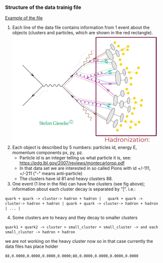 ### Structure of the data trainig file
[Example of the file](/data/Herwig/raw/ClusterTo2Pi0_new.dat) 
1. Each line of the data file contains information from 1 event about the objects (clusters and particles, which are shown in the red rectangle).
![alt text](/data/Herwig/event.png)
3. Each object is described by 5 numbers: particles id, energy E, momentum components px, py, pz. 
   - Particle id is an integer telling us what particle it is, see: https://pdg.lbl.gov/2007/reviews/montecarlorpp.pdf 
   - In that data set we are interested in so called Pions with id +/-111, +/-211 ("-" means anti-particle)  
   - The clusters have id 81 and heavy clusters 88.
4. One event (1 line in the file) can have few clusters (see fig above); information about each cluster decay is separated by "|".
i.e.: 
```
quark + quark -> cluster-> hadron + hadron |   quark + quark -> cluster-> hadron + hadron | quark + quark -> cluster-> hadron + hadron | ... |
```
4. Some clusters are to heavy and they decay to smaller clusters 
```
quark1 + quark2 -> cluster > small_cluster + small_cluster -> and each small_cluster -> hadron + hadron 
```
we are not working on the heavy cluster now so in that case currently the data files has place holder  
```
88,0.0000,0.0000,0.0000,0.0000;88,0.0000,0.0000,0.0000,0.0000 
```
